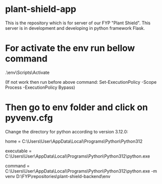 # plant-shield-app
This is the repository which is for server of our FYP "Plant Shield". This server is in development and developing in python framework Flask.


# For activate the env run bellow command

.\env\Scripts\Activate

(If not work then run before above command: Set-ExecutionPolicy -Scope Process -ExecutionPolicy Bypass)

# Then go to env folder and click on pyvenv.cfg
Change the directory for python according to version 3.12.0:

home = C:\Users\User\AppData\Local\Programs\Python\Python312

executable = C:\Users\User\AppData\Local\Programs\Python\Python312\python.exe

command = C:\Users\User\AppData\Local\Programs\Python\Python312\python.exe -m venv D:\FYP\repositories\plant-shield-backend\env
